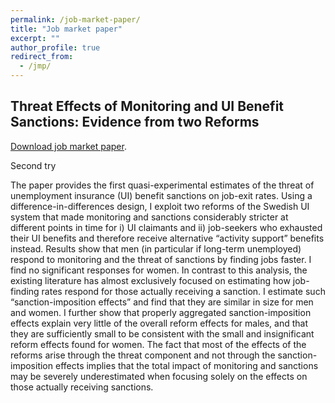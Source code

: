 ```yaml
---
permalink: /job-market-paper/
title: "Job market paper"
excerpt: ""
author_profile: true
redirect_from: 
  - /jmp/
---
```


## Threat Effects of Monitoring and UI Benefit Sanctions: Evidence from two Reforms

[Download job market paper](https://www.dropbox.com/s/nw18ktj8nbcdznv/lombardi_jmp.pdf?dl=0).

Second try

The paper provides the first quasi-experimental estimates of the threat of unemployment insurance (UI) benefit sanctions on job-exit rates. 
Using a difference-in-differences design, I exploit two reforms of the Swedish UI system that made monitoring and sanctions considerably stricter at different points in time for i) UI claimants and ii) job-seekers who exhausted their UI benefits and therefore receive alternative “activity support” benefits instead. 
Results show that men (in particular if long-term unemployed) respond to monitoring and the threat of sanctions by finding jobs faster. I find no significant responses for women. 
In contrast to this analysis, the existing literature has almost exclusively focused on estimating how job-finding rates respond for those actually receiving a sanction. 
I estimate such “sanction-imposition effects” and find that they are similar in size for men and women. 
I further show that properly aggregated sanction-imposition effects explain very little of the overall reform effects for males, and that they are sufficiently small to be consistent with the small and insignificant reform effects found for women. 
The fact that most of the effects of the reforms arise through the threat component and not through the sanction-imposition effects implies that the total impact of monitoring and sanctions may be severely underestimated when focusing solely on the effects on those actually receiving sanctions.
